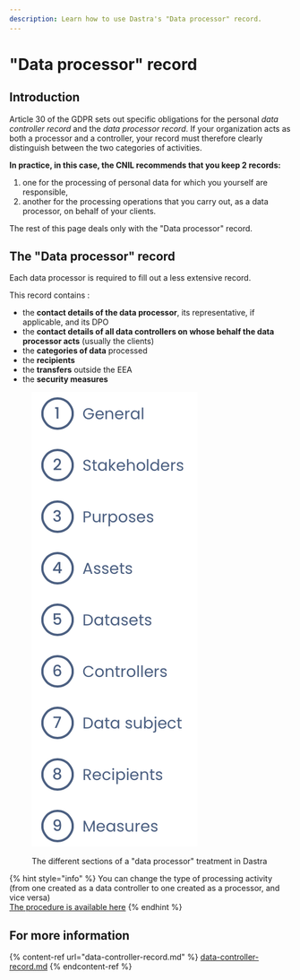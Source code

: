 ```yaml
---
description: Learn how to use Dastra's "Data processor" record.
---
```


# "Data processor" record

## Introduction

Article 30 of the GDPR sets out specific obligations for the personal _data controller record_ and the _data_ _processor record_. If your organization acts as both a processor and a controller, your record must therefore clearly distinguish between the two categories of activities.

**In practice, in this case, the CNIL recommends that you keep 2 records:**

1. one for the processing of personal data for which you yourself are responsible,
2. another for the processing operations that you carry out, as a data processor, on behalf of your clients.

The rest of this page deals only with the "Data processor" record.

## The "Data processor" record

Each data processor is required to fill out a less extensive record.&#x20;

This record contains :&#x20;

* the **contact details of the data processor**, its representative, if applicable, and its DPO&#x20;
* the **contact details of all data controllers on whose behalf the data processor acts** (usually the clients)&#x20;
* the **categories of data** processed&#x20;
* the **recipients**&#x20;
* the **transfers** outside the EEA&#x20;
* the **security measures**

<figure><img src="../../.gitbook/assets/Capture d’écran 2023-01-24 à 17.42.53.png" alt=""><figcaption><p>The different sections of a "data processor" treatment in Dastra</p></figcaption></figure>

{% hint style="info" %}
You can change the type of processing activity (from one created as a data controller to one created as a processor, and vice versa)\
[The procedure is available here](https://doc.dastra.eu/en/features/editer-le-registre/frequently-asked-questions#how-can-i-change-my-type-of-processing-activity-from-one-created-as-a-data-controller-to-one-created)
{% endhint %}

## For more information

{% content-ref url="data-controller-record.md" %}
[data-controller-record.md](data-controller-record.md)
{% endcontent-ref %}

